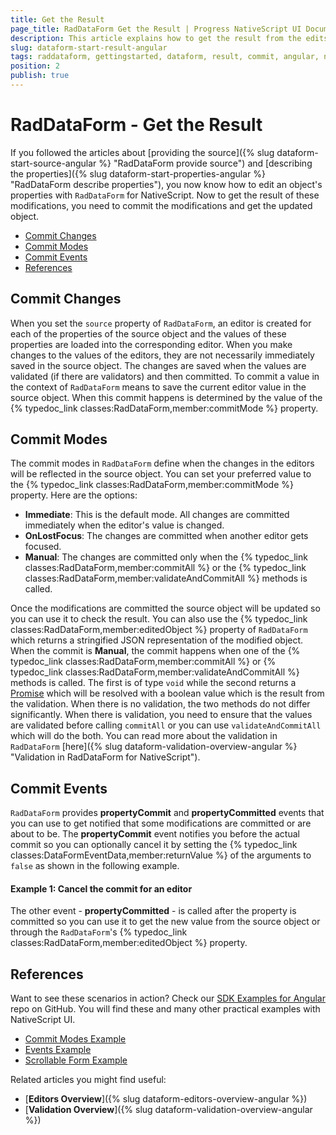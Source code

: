 ```yaml
---
title: Get the Result
page_title: RadDataForm Get the Result | Progress NativeScript UI Documentation
description: This article explains how to get the result from the edits of the source object made by the RadDataForm editors
slug: dataform-start-result-angular
tags: raddataform, gettingstarted, dataform, result, commit, angular, nativescript, professional, ui
position: 2
publish: true
---
```


# RadDataForm - Get the Result

If you followed the articles about [providing the source]({% slug dataform-start-source-angular %} "RadDataForm provide source") and [describing the properties]({% slug dataform-start-properties-angular %} "RadDataForm describe properties"), you now know how to edit an object's properties with `RadDataForm` for NativeScript. Now to get the result of these modifications, you need to commit the modifications and get the updated object.

* [Commit Changes](#commit-changes)
* [Commit Modes](#commit-modes)
* [Commit Events](#commit-events)
* [References](#references)

## Commit Changes

When you set the `source` property of `RadDataForm`, an editor is created for each of the properties of the source object and the values of these properties are loaded into the corresponding editor. When you make changes to the values of the editors, they are not necessarily immediately saved in the source object. The changes are saved when the values are validated (if there are validators) and then committed. To commit a value in the context of `RadDataForm` means to save the current editor value in the source object. When this commit happens is determined by the value of the {% typedoc_link classes:RadDataForm,member:commitMode %} property.

## Commit Modes

The commit modes in `RadDataForm` define when the changes in the editors will be reflected in the source object. You can set your preferred value to the {% typedoc_link classes:RadDataForm,member:commitMode %} property. Here are the options:

* **Immediate**: This is the default mode. All changes are committed immediately when the editor's value is changed.
* **OnLostFocus**: The changes are committed when another editor gets focused.
* **Manual**: The changes are committed only when the {% typedoc_link classes:RadDataForm,member:commitAll %} or the {% typedoc_link classes:RadDataForm,member:validateAndCommitAll %} methods is called.

Once the modifications are committed the source object will be updated so you can use it to check the result. You can also use the {% typedoc_link classes:RadDataForm,member:editedObject %} property of `RadDataForm` which returns a stringified JSON representation of the modified object.
When the commit is **Manual**, the commit happens when one of the {% typedoc_link classes:RadDataForm,member:commitAll %} or {% typedoc_link classes:RadDataForm,member:validateAndCommitAll %} methods is called. The first is of type `void` while the second returns a <a href="https://developer.mozilla.org/en-US/docs/Web/JavaScript/Reference/Global_Objects/Promise" target="_blank">Promise</a> which will be resolved with a boolean value which is the result from the validation. When there is no validation, the two methods do not differ significantly. When there is validation, you need to ensure that the values are validated before calling `commitAll` or you can use `validateAndCommitAll` which will do the both. You can read more about the validation in `RadDataForm` [here]({% slug dataform-validation-overview-angular %} "Validation in RadDataForm for NativeScript").

## Commit Events

`RadDataForm` provides **propertyCommit** and **propertyCommitted** events that you can use to get notified that some modifications are committed or are about to be. 
The **propertyCommit** event notifies you before the actual commit so you can optionally cancel it by setting the {% typedoc_link classes:DataFormEventData,member:returnValue %} of the arguments to `false` as shown in the following example.

#### Example 1: Cancel the commit for an editor

<snippet id='angular-dataform-commit-cancel-html'/>
<snippet id='angular-dataform-commit-cancel'/>

The other event - **propertyCommitted** - is called after the property is committed so you can use it to get the new value from the source object or through the `RadDataForm`'s {% typedoc_link classes:RadDataForm,member:editedObject %} property. 

## References

Want to see these scenarios in action?
Check our [SDK Examples for Angular](https://github.com/telerik/nativescript-ui-samples-angular) repo on GitHub. You will find these and many other practical examples with NativeScript UI.

* [Commit Modes Example](https://github.com/telerik/nativescript-ui-samples-angular/tree/master/dataform/app/examples/commit-modes)
* [Events Example](https://github.com/telerik/nativescript-ui-samples-angular/tree/master/dataform/app/examples/events)
* [Scrollable Form Example](https://github.com/telerik/nativescript-ui-samples-angular/tree/master/dataform/app/examples/scrolling)

Related articles you might find useful:

* [**Editors Overview**]({% slug dataform-editors-overview-angular %})
* [**Validation Overview**]({% slug dataform-validation-overview-angular %})
